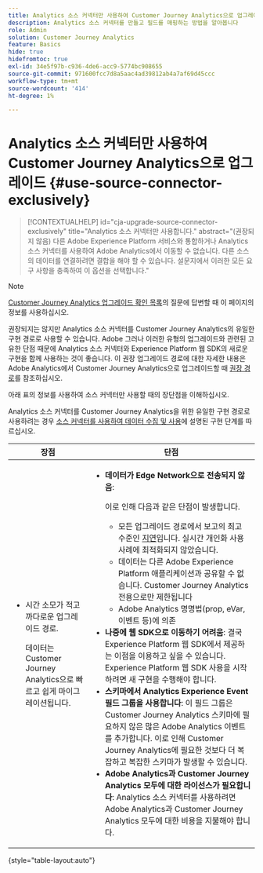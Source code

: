 ```yaml
---
title: Analytics 소스 커넥터만 사용하여 Customer Journey Analytics으로 업그레이드
description: Analytics 소스 커넥터를 만들고 필드를 매핑하는 방법을 알아봅니다
role: Admin
solution: Customer Journey Analytics
feature: Basics
hide: true
hidefromtoc: true
exl-id: 34e5f97b-c936-4de6-acc9-5774bc908655
source-git-commit: 971600fcc7d8a5aac4ad39812ab4a7af69d45ccc
workflow-type: tm+mt
source-wordcount: '414'
ht-degree: 1%

---
```


# Analytics 소스 커넥터만 사용하여 Customer Journey Analytics으로 업그레이드 {#use-source-connector-exclusively}

<!-- markdownlint-disable MD034 -->

>[!CONTEXTUALHELP]
>id="cja-upgrade-source-connector-exclusively"
>title="Analytics 소스 커넥터만 사용합니다."
>abstract="(권장되지 않음) 다른 Adobe Experience Platform 서비스와 통합하거나 Analytics 소스 커넥터를 사용하여 Adobe Analytics에서 이동할 수 없습니다. 다른 소스의 데이터를 연결하려면 결합을 해야 할 수 있습니다. 설문지에서 이러한 모든 요구 사항을 충족하여 이 옵션을 선택합니다."

<!-- markdownlint-enable MD034 -->

>[!NOTE]
> 
>[Customer Journey Analytics 업그레이드 확인 목록](https://gigazelle.github.io/cja-ttv/)의 질문에 답변할 때 이 페이지의 정보를 사용하십시오.

권장되지는 않지만 Analytics 소스 커넥터를 Customer Journey Analytics의 유일한 구현 경로로 사용할 수 있습니다. Adobe 그러나 이러한 유형의 업그레이드와 관련된 고유한 단점 때문에 Analytics 소스 커넥터와 Experience Platform 웹 SDK의 새로운 구현을 함께 사용하는 것이 좋습니다. 이 권장 업그레이드 경로에 대한 자세한 내용은 Adobe Analytics에서 Customer Journey Analytics으로 업그레이드할 때 [권장 경로](/help/getting-started/cja-upgrade/cja-upgrade-recommendations.md)를 참조하십시오.

아래 표의 정보를 사용하여 소스 커넥터만 사용할 때의 장단점을 이해하십시오.

Analytics 소스 커넥터를 Customer Journey Analytics을 위한 유일한 구현 경로로 사용하려는 경우 [소스 커넥터를 사용하여 데이터 수집 및 사용](/help/data-ingestion/sources.md)에 설명된 구현 단계를 따르십시오.

| 장점 | 단점 |
|----------|---------|
| <ul><li>시간 소모가 적고 까다로운 업그레이드 경로. <p>데이터는 Customer Journey Analytics으로 빠르고 쉽게 마이그레이션됩니다.</p></li></ul> | <ul><li>**데이터가 Edge Network으로 전송되지 않음**: <p>이로 인해 다음과 같은 단점이 발생합니다.</p><ul><li>모든 업그레이드 경로에서 보고의 최고 수준인 [지연](/help/technotes/guardrails.md#latencies)입니다. 실시간 개인화 사용 사례에 최적화되지 않았습니다.</li><li>데이터는 다른 Adobe Experience Platform 애플리케이션과 공유할 수 없습니다. Customer Journey Analytics 전용으로만 제한됩니다</li><li>Adobe Analytics 명명법(prop, eVar, 이벤트 등)에 의존</li></ul><li>**나중에 웹 SDK으로 이동하기 어려움**: 결국 Experience Platform 웹 SDK에서 제공하는 이점을 이용하고 싶을 수 있습니다. Experience Platform 웹 SDK 사용을 시작하려면 새 구현을 수행해야 합니다.</li><li>**스키마에서 Analytics Experience Event 필드 그룹을 사용합니다**: 이 필드 그룹은 Customer Journey Analytics 스키마에 필요하지 않은 많은 Adobe Analytics 이벤트를 추가합니다.  이로 인해 Customer Journey Analytics에 필요한 것보다 더 복잡하고 복잡한 스키마가 발생할 수 있습니다.</li><li>**Adobe Analytics과 Customer Journey Analytics 모두에 대한 라이선스가 필요합니다**: Analytics 소스 커넥터를 사용하려면 Adobe Analytics과 Customer Journey Analytics 모두에 대한 비용을 지불해야 합니다.</li></ul> |

{style="table-layout:auto"}
